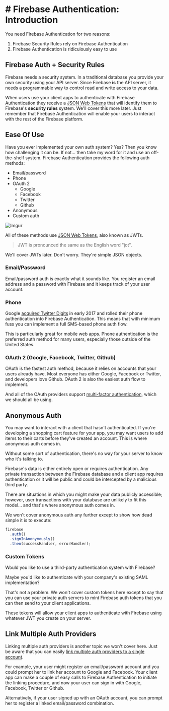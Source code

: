 # # Firebase Authentication: Introduction

You need Firebase Authentication for two reasons:

1. Firebase Security Rules rely on Firebase Authentication
2. Firebase Authentication is ridiculously easy to use

## Firebase Auth + Security Rules

Firebase needs a security system. In a traditional database you provide your own security using your API server. Since Firebase **is** the API server, it needs a programmable way to control read and write access to your data. 

When users use your client apps to authenticate with Firebase Authentication they receive a [JSON Web Tokens](https://jwt.io/) that will identify them to Firebase's **security rules** system. We'll cover this more later. Just remember that Firebase Authentication will enable your users to interact with the rest of the Firebase platform.

## Ease Of Use

Have you ever implemented your own auth system? Yes? Then you know how challenging it can be. If
not... then take my word for it and use an off-the-shelf system. Firebase Authentication provides
the following auth methods:

* Email/password
* Phone
* OAuth 2
  * Google
  * Facebook
  * Twitter
  * Github
* Anonymous
* Custom auth

![Imgur](https://i.imgur.com/5K9DW4z.png)

All of these methods use [JSON Web Tokens](https://jwt.io/), also known as JWTs.

> JWT is pronounced the same as the English word "jot".

We'll cover JWTs later. Don't worry. They're simple JSON objects.

### Email/Password

Email/password auth is exactly what it sounds like. You register an email address and a password
with Firebase and it keeps track of your user account.

### Phone

Google [acquired Twitter Digits](https://firebase.googleblog.com/2017/01/FabricJoinsGoogle17.html) in early 2017 and rolled their phone authentication into Firebase Authentication. This means that with minimum fuss you can implement a full SMS-based phone auth flow. 

This is particularly great for mobile web apps. Phone authentication is the preferred auth method for many users, especially those outside of the United States.

### OAuth 2 (Google, Facebook, Twitter, Github)

OAuth is the fastest auth method, because it relies on accounts that your users already have. Most
everyone has either Google, Facebook or Twitter, and developers love Github. OAuth 2 is also the
easiest auth flow to implement.

And all of the OAuth providers support [multi-factor authentication](https://en.wikipedia.org/wiki/Multi-factor_authentication), which we should all be using.

## Anonymous Auth

You may want to interact with a client that hasn't authenticated. If you're developing a shopping cart feature for your app, you may want users to add items to their carts before they've created an account. This is where anonymous auth comes in.

Without some sort of authentication, there's no way for your server to know who it's talking to.

Firebase's data is either entirely open or requires authentication. Any private transaction between the Firebase database and a client app requires authentication or it will be public and could be intercepted by a malicious third party.

There are situations in which you might make your data publicly accessible; however, user transactions with your database are unlikely to fit this model... and that's where anonymous auth comes in.

We won't cover anonymous auth any further except to show how dead simple it is to execute:

```javascript
firebase
  .auth()
  .signInAnonymously()
  .then(successHandler, errorHandler);
```

### Custom Tokens

Would you like to use a third-party authentication system with Firebase?

Maybe you'd like to authenticate with your company's existing SAML implementation?

That's not a problem. We won't cover custom tokens here except to say that you can use your private auth servers to mint Firebase auth tokens that you can then send to your client applications. 

These tokens will allow your client apps to authenticate with Firebase using whatever JWT you create on your server.

## Link Multiple Auth Providers

Linking multiple auth providers is another topic we won't cover here. Just be aware that you can easily [link multiple auth providers to a single account](https://firebase.google.com/docs/auth/web/account-linking).

For example, your user might register an email/password account and you could prompt her to link her account to Google and Facebook. Your client app can make a couple of easy calls to Firebase Authentication to initiate the linking procedure, and now your user can sign in with Google, Facebook, Twitter or Github.

Alternatively, if your user signed up with an OAuth account, you can prompt her to register a linked email/password combination.

